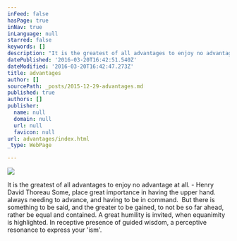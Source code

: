 ```yaml
---
inFeed: false
hasPage: true
inNav: true
inLanguage: null
starred: false
keywords: []
description: "It is the greatest of all advantages to enjoy no advantage at all. - Henry David Thoreau \n\nSome, \nplace great importance\Lin having the upper hand.\Lalways needing to advance, \nand having to be in command.\n\LBut \nthere is something to be said, \nand the greater to be gained, \nto not be so far ahead, \nrather be equal and contained. \n\nA great humility\nis invited,\nwhen equanimity\nis highlighted.\n\nIn receptive presence\nof guided wisdom,\na perceptive resonance\nto express your 'ism'."
datePublished: '2016-03-20T16:42:51.540Z'
dateModified: '2016-03-20T16:42:47.273Z'
title: advantages
author: []
sourcePath: _posts/2015-12-29-advantages.md
published: true
authors: []
publisher:
  name: null
  domain: null
  url: null
  favicon: null
url: advantages/index.html
_type: WebPage

---
```

![](https://the-grid-user-content.s3-us-west-2.amazonaws.com/7c93cd64-0e65-49bd-93c3-68f5d6f7abc6.jpg)

It is the greatest of all advantages to enjoy no advantage at all. - Henry David Thoreau 
Some, 
place great importance in having the upper hand. always needing to advance, 
and having to be in command.
 But 
there is something to be said, 
and the greater to be gained, 
to not be so far ahead, 
rather be equal and contained. 
A great humility
is invited,
when equanimity
is highlighted.
In receptive presence
of guided wisdom,
a perceptive resonance
to express your 'ism'.
